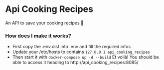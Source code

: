 # Api Cooking Recipes
An API to save your cooking recipes 🍪

### How does I make it works?
- First copy the .env.dist into .env and fill the required infos
- Update your /etc/hosts to contains ```127.0.0.1 api_cooking_recipes```
- Then start it with ```docker-compose up -d --build```
Et voilà! You should be able to access it heading to http://api_cooking_recipes:8085/